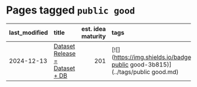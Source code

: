 # Pages tagged `public good`

|last_modified|title|est. idea maturity|tags
|:---|:---|---:|:---|
|2024-12-13|[Dataset Release = Dataset + DB](../release_dataset_plus_db.md)|201|[![](https://img.shields.io/badge/tag-public good-3b815)](../tags/public good.md)|